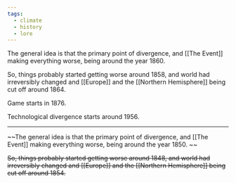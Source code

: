 ```yaml
---
tags:
  - climate
  - history
  - lore
---
```


The general idea is that the primary point of divergence, and [[The Event]] making everything worse, being around the year 1860. 

So, things probably started getting worse around 1858, and world had irreversibly changed and [[Europe]] and the [[Northern Hemisphere]] being cut off around 1864.

Game starts in 1876.

Technological divergence starts around 1956.

------
~~The general idea is that the primary point of divergence, and [[The Event]] making everything worse, being around the year 1850. ~~

~~So, things probably started getting worse around 1848, and world had irreversibly changed and [[Europe]] and the [[Northern Hemisphere]] being cut off around 1854.~~
